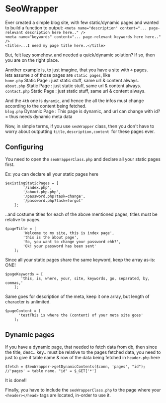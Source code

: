 SeoWrapper
===========================

Ever created a simple blog site, with few static/dynamic pages and wanted to build a function to output:
`<meta name="description" content="... page-relevant description here here.." />`      
`<meta name="keywords" content="... page-relevant keywords here here.." />`    
`<title>...I need my page title here..</title>`
	
But, felt lazy somehow, and needed a quick/dynamic solution? If so, then you are on the right place. 


Another example is, to just imagine, that you have a site with `4` pages.     
lets assume `3` of those pages are `static pages`, like    
        `home.php`  Static Page : just static stuff, same url & content always.    
        `about.php`  Static Page : just static stuff, same url & content always.     
        `contact.php`  Static Page : just static stuff, same url & content always.     
        
And the `4th` one is `dynamic`, and hence the all the infos must change according to the content being fetched.     
        `blog.php` Dynamic Page : This page is dynamic, and url can change with id?= thus needs dynamic meta data
        
Now, in simple terms, if you use `seoWrapper` class, then you don't have to worry about outputting `title,description,content
`for these pages ever. 
        

## Configuring

You need to open the `seoWrapperClass.php` and declare all your static pages first. 

Ex:  you  can declare all your static pages here

    $existingStaticPages = [
            '/index.php',
            '/about.php.php',
            '/password.php?task=change',
            '/password.php?task=forgot'
        ];
		 


..and costume titles for each of the above mentioned pages, titles must be relative to pages. 

    $pageTitle = [
            'Welcome to my site, this is index page',
            'this is the about page',
            'So, you want to change your password ehh?',
            'Ok! your password has been sent'
        ];



Since all your static pages share the same keyword, keep the array as-is: ONE! 

    $pageKeywords = [
           'this, is, where, your, site, keywords, go, separated, by, commas,'
        ];


Same goes for description of the meta, keep it one array, but length of character is unlimited.  

    $pageContent = [
          'testThis is where the (content) of your meta site goes'
        ];



## Dynamic pages
If you have a dynamic page, that needed to fetch data from db, then since the title, desc.. key.. must be relative 
to the pages fetched data, you need to just to give it table name & row of the data being fetched in `header.php` here

`$fetch = $SeoWrapper->getDynamicContents($conn, 'pages', "id"); //'pages' = table name. "id" = $_GET['*']`

It is done!! 

Finally, you have to include the `seoWrapperClass.php` to the page where your `<header></head>` tags are located, in-order to use it.	
